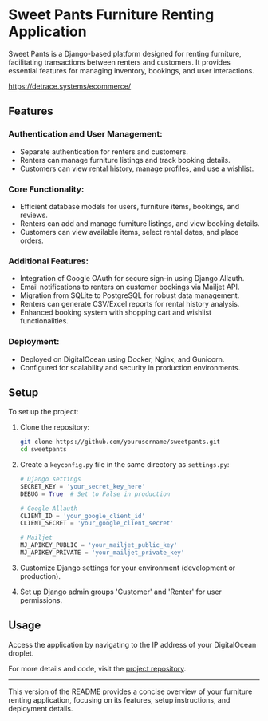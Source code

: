 
# Sweet Pants Furniture Renting Application

Sweet Pants is a Django-based platform designed for renting furniture, facilitating transactions between renters and customers. It provides essential features for managing inventory, bookings, and user interactions.

https://detrace.systems/ecommerce/

## Features

### Authentication and User Management:
- Separate authentication for renters and customers.
- Renters can manage furniture listings and track booking details.
- Customers can view rental history, manage profiles, and use a wishlist.

### Core Functionality:
- Efficient database models for users, furniture items, bookings, and reviews.
- Renters can add and manage furniture listings, and view booking details.
- Customers can view available items, select rental dates, and place orders.

### Additional Features:
- Integration of Google OAuth for secure sign-in using Django Allauth.
- Email notifications to renters on customer bookings via Mailjet API.
- Migration from SQLite to PostgreSQL for robust data management.
- Renters can generate CSV/Excel reports for rental history analysis.
- Enhanced booking system with shopping cart and wishlist functionalities.

### Deployment:
- Deployed on DigitalOcean using Docker, Nginx, and Gunicorn.
- Configured for scalability and security in production environments.

## Setup

To set up the project:

1. Clone the repository:
   ```bash
   git clone https://github.com/yourusername/sweetpants.git
   cd sweetpants
   ```

2. Create a `keyconfig.py` file in the same directory as `settings.py`:
   ```python
   # Django settings
   SECRET_KEY = 'your_secret_key_here'
   DEBUG = True  # Set to False in production

   # Google Allauth
   CLIENT_ID = 'your_google_client_id'
   CLIENT_SECRET = 'your_google_client_secret'

   # Mailjet
   MJ_APIKEY_PUBLIC = 'your_mailjet_public_key'
   MJ_APIKEY_PRIVATE = 'your_mailjet_private_key'
   ```

3. Customize Django settings for your environment (development or production).

4. Set up Django admin groups 'Customer' and 'Renter' for user permissions.

## Usage

Access the application by navigating to the IP address of your DigitalOcean droplet.

For more details and code, visit the [project repository](www.detrace.systems/ecommerce/).

---

This version of the README provides a concise overview of your furniture renting application, focusing on its features, setup instructions, and deployment details.
